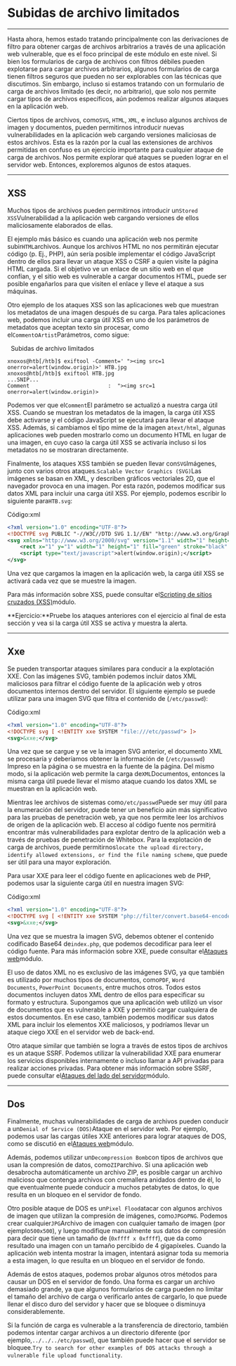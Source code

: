 # Subidas de archivo limitados

---

Hasta ahora, hemos estado tratando principalmente con las derivaciones de filtro para obtener cargas de archivos arbitrarios a través de una aplicación web vulnerable, que es el foco principal de este módulo en este nivel. Si bien los formularios de carga de archivos con filtros débiles pueden explotarse para cargar archivos arbitrarios, algunos formularios de carga tienen filtros seguros que pueden no ser explorables con las técnicas que discutimos. Sin embargo, incluso si estamos tratando con un formulario de carga de archivos limitado (es decir, no arbitrario), que solo nos permite cargar tipos de archivos específicos, aún podemos realizar algunos ataques en la aplicación web.

Ciertos tipos de archivos, como`SVG`, `HTML`, `XML`, e incluso algunos archivos de imagen y documentos, pueden permitirnos introducir nuevas vulnerabilidades en la aplicación web cargando versiones maliciosas de estos archivos. Esta es la razón por la cual las extensiones de archivos permitidas en confuso es un ejercicio importante para cualquier ataque de carga de archivos. Nos permite explorar qué ataques se pueden lograr en el servidor web. Entonces, exploremos algunos de estos ataques.

---

## XSS

Muchos tipos de archivos pueden permitirnos introducir un`Stored XSS`Vulnerabilidad a la aplicación web cargando versiones de ellos maliciosamente elaborados de ellas.

El ejemplo más básico es cuando una aplicación web nos permite subir`HTML`archivos. Aunque los archivos HTML no nos permitirán ejecutar código (p. Ej., PHP), aún sería posible implementar el código JavaScript dentro de ellos para llevar un ataque XSS o CSRF a quien visite la página HTML cargada. Si el objetivo ve un enlace de un sitio web en el que confían, y el sitio web es vulnerable a cargar documentos HTML, puede ser posible engañarlos para que visiten el enlace y lleve el ataque a sus máquinas.

Otro ejemplo de los ataques XSS son las aplicaciones web que muestran los metadatos de una imagen después de su carga. Para tales aplicaciones web, podemos incluir una carga útil XSS en uno de los parámetros de metadatos que aceptan texto sin procesar, como el`Comment`o`Artist`Parámetros, como sigue:

  Subidas de archivo limitados

```shell-session
xnoxos@htb[/htb]$ exiftool -Comment=' "><img src=1 onerror=alert(window.origin)>' HTB.jpg
xnoxos@htb[/htb]$ exiftool HTB.jpg
...SNIP...
Comment                         :  "><img src=1 onerror=alert(window.origin)>
```

Podemos ver que el`Comment`El parámetro se actualizó a nuestra carga útil XSS. Cuando se muestran los metadatos de la imagen, la carga útil XSS debe activarse y el código JavaScript se ejecutará para llevar el ataque XSS. Además, si cambiamos el tipo mime de la imagen a`text/html`, algunas aplicaciones web pueden mostrarlo como un documento HTML en lugar de una imagen, en cuyo caso la carga útil XSS se activaría incluso si los metadatos no se mostraran directamente.

Finalmente, los ataques XSS también se pueden llevar con`SVG`Imágenes, junto con varios otros ataques.`Scalable Vector Graphics (SVG)`Las imágenes se basan en XML, y describen gráficos vectoriales 2D, que el navegador provoca en una imagen. Por esta razón, podemos modificar sus datos XML para incluir una carga útil XSS. Por ejemplo, podemos escribir lo siguiente para`HTB.svg`:

Código:xml

```xml
<?xml version="1.0" encoding="UTF-8"?>
<!DOCTYPE svg PUBLIC "-//W3C//DTD SVG 1.1//EN" "http://www.w3.org/Graphics/SVG/1.1/DTD/svg11.dtd">
<svg xmlns="http://www.w3.org/2000/svg" version="1.1" width="1" height="1">
    <rect x="1" y="1" width="1" height="1" fill="green" stroke="black" />
    <script type="text/javascript">alert(window.origin);</script>
</svg>
```

Una vez que cargamos la imagen en la aplicación web, la carga útil XSS se activará cada vez que se muestre la imagen.

Para más información sobre XSS, puede consultar el[Scripting de sitios cruzados (XSS)](https://academy.hackthebox.com/module/details/103)módulo.

**Ejercicio:**Pruebe los ataques anteriores con el ejercicio al final de esta sección y vea si la carga útil XSS se activa y muestra la alerta.

---

## Xxe

Se pueden transportar ataques similares para conducir a la explotación XXE. Con las imágenes SVG, también podemos incluir datos XML maliciosos para filtrar el código fuente de la aplicación web y otros documentos internos dentro del servidor. El siguiente ejemplo se puede utilizar para una imagen SVG que filtra el contenido de (`/etc/passwd`):

Código:xml

```xml
<?xml version="1.0" encoding="UTF-8"?>
<!DOCTYPE svg [ <!ENTITY xxe SYSTEM "file:///etc/passwd"> ]>
<svg>&xxe;</svg>
```

Una vez que se cargue y se ve la imagen SVG anterior, el documento XML se procesaría y deberíamos obtener la información de (`/etc/passwd`) Impreso en la página o se muestra en la fuente de la página. Del mismo modo, si la aplicación web permite la carga de`XML`Documentos, entonces la misma carga útil puede llevar el mismo ataque cuando los datos XML se muestran en la aplicación web.

Mientras lee archivos de sistemas como`/etc/passwd`Puede ser muy útil para la enumeración del servidor, puede tener un beneficio aún más significativo para las pruebas de penetración web, ya que nos permite leer los archivos de origen de la aplicación web. El acceso al código fuente nos permitirá encontrar más vulnerabilidades para explotar dentro de la aplicación web a través de pruebas de penetración de Whitebox. Para la explotación de carga de archivos, puede permitirnos`locate the upload directory, identify allowed extensions, or find the file naming scheme`, que puede ser útil para una mayor exploración.

Para usar XXE para leer el código fuente en aplicaciones web de PHP, podemos usar la siguiente carga útil en nuestra imagen SVG:

Código:xml

```xml
<?xml version="1.0" encoding="UTF-8"?>
<!DOCTYPE svg [ <!ENTITY xxe SYSTEM "php://filter/convert.base64-encode/resource=index.php"> ]>
<svg>&xxe;</svg>
```

Una vez que se muestra la imagen SVG, debemos obtener el contenido codificado Base64 de`index.php`, que podemos decodificar para leer el código fuente. Para más información sobre XXE, puede consultar el[Ataques web](https://academy.hackthebox.com/module/details/134)módulo.

El uso de datos XML no es exclusivo de las imágenes SVG, ya que también es utilizado por muchos tipos de documentos, como`PDF`, `Word Documents`, `PowerPoint Documents`, entre muchos otros. Todos estos documentos incluyen datos XML dentro de ellos para especificar su formato y estructura. Supongamos que una aplicación web utilizó un visor de documentos que es vulnerable a XXE y permitió cargar cualquiera de estos documentos. En ese caso, también podemos modificar sus datos XML para incluir los elementos XXE maliciosos, y podríamos llevar un ataque ciego XXE en el servidor web de back-end.

Otro ataque similar que también se logra a través de estos tipos de archivos es un ataque SSRF. Podemos utilizar la vulnerabilidad XXE para enumerar los servicios disponibles internamente o incluso llamar a API privadas para realizar acciones privadas. Para obtener más información sobre SSRF, puede consultar el[Ataques del lado del servidor](https://academy.hackthebox.com/module/details/145)módulo.

---

## Dos

Finalmente, muchas vulnerabilidades de carga de archivos pueden conducir a un`Denial of Service (DOS)`Ataque en el servidor web. Por ejemplo, podemos usar las cargas útiles XXE anteriores para lograr ataques de DOS, como se discutió en el[Ataques web](https://academy.hackthebox.com/module/details/134)módulo.

Además, podemos utilizar un`Decompression Bomb`con tipos de archivos que usan la compresión de datos, como`ZIP`archivo. Si una aplicación web desabrocha automáticamente un archivo ZIP, es posible cargar un archivo malicioso que contenga archivos con cremallera anidados dentro de él, lo que eventualmente puede conducir a muchos petabytes de datos, lo que resulta en un bloqueo en el servidor de fondo.

Otro posible ataque de DOS es un`Pixel Flood`atacar con algunos archivos de imagen que utilizan la compresión de imágenes, como`JPG`o`PNG`. Podemos crear cualquier`JPG`Archivo de imagen con cualquier tamaño de imagen (por ejemplo`500x500`), y luego modifique manualmente sus datos de compresión para decir que tiene un tamaño de (`0xffff x 0xffff`), que da como resultado una imagen con un tamaño percibido de 4 gigapíxeles. Cuando la aplicación web intenta mostrar la imagen, intentará asignar toda su memoria a esta imagen, lo que resulta en un bloqueo en el servidor de fondo.

Además de estos ataques, podemos probar algunos otros métodos para causar un DOS en el servidor de fondo. Una forma es cargar un archivo demasiado grande, ya que algunos formularios de carga pueden no limitar el tamaño del archivo de carga o verificarlo antes de cargarlo, lo que puede llenar el disco duro del servidor y hacer que se bloquee o disminuya considerablemente.

Si la función de carga es vulnerable a la transferencia de directorio, también podemos intentar cargar archivos a un directorio diferente (por ejemplo,`../../../etc/passwd`), que también puede hacer que el servidor se bloquee.`Try to search for other examples of DOS attacks through a vulnerable file upload functionality`.
